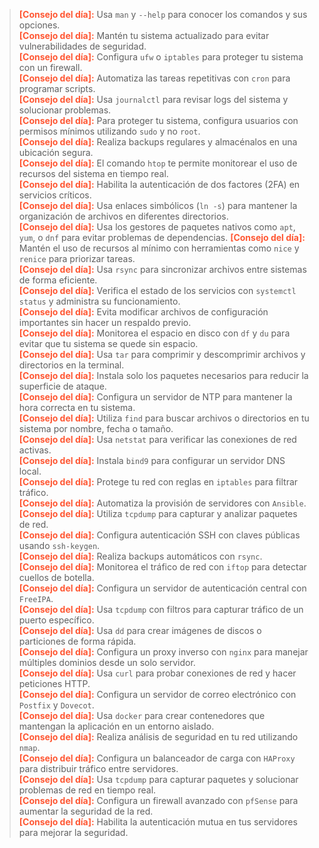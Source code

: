 > <span style="color: #FF5733; font-weight: bold;">[Consejo del día]:</span> Usa `man` y `--help` para conocer los comandos y sus opciones.  
> <span style="color: #FF5733; font-weight: bold;">[Consejo del día]:</span> Mantén tu sistema actualizado para evitar vulnerabilidades de seguridad.  
> <span style="color: #FF5733; font-weight: bold;">[Consejo del día]:</span> Configura `ufw` o `iptables` para proteger tu sistema con un firewall.  
> <span style="color: #FF5733; font-weight: bold;">[Consejo del día]:</span> Automatiza las tareas repetitivas con `cron` para programar scripts.  
> <span style="color: #FF5733; font-weight: bold;">[Consejo del día]:</span> Usa `journalctl` para revisar logs del sistema y solucionar problemas.  
> <span style="color: #FF5733; font-weight: bold;">[Consejo del día]:</span> Para proteger tu sistema, configura usuarios con permisos mínimos utilizando `sudo` y no `root`.  
> <span style="color: #FF5733; font-weight: bold;">[Consejo del día]:</span> Realiza backups regulares y almacénalos en una ubicación segura.  
> <span style="color: #FF5733; font-weight: bold;">[Consejo del día]:</span> El comando `htop` te permite monitorear el uso de recursos del sistema en tiempo real.  
> <span style="color: #FF5733; font-weight: bold;">[Consejo del día]:</span> Habilita la autenticación de dos factores (2FA) en servicios críticos.  
> <span style="color: #FF5733; font-weight: bold;">[Consejo del día]:</span> Usa enlaces simbólicos (`ln -s`) para mantener la organización de archivos en diferentes directorios.  
> <span style="color: #FF5733; font-weight: bold;">[Consejo del día]:</span> Usa los gestores de paquetes nativos como `apt`, `yum`, o `dnf` para evitar problemas de dependencias.
> <span style="color: #FF5733; font-weight: bold;">[Consejo del día]:</span> Mantén el uso de recursos al mínimo con herramientas como `nice` y `renice` para priorizar tareas.  
> <span style="color: #FF5733; font-weight: bold;">[Consejo del día]:</span> Usa `rsync` para sincronizar archivos entre sistemas de forma eficiente.  
> <span style="color: #FF5733; font-weight: bold;">[Consejo del día]:</span> Verifica el estado de los servicios con `systemctl status` y administra su funcionamiento.  
> <span style="color: #FF5733; font-weight: bold;">[Consejo del día]:</span> Evita modificar archivos de configuración importantes sin hacer un respaldo previo.  
> <span style="color: #FF5733; font-weight: bold;">[Consejo del día]:</span> Monitorea el espacio en disco con `df` y `du` para evitar que tu sistema se quede sin espacio.  
> <span style="color: #FF5733; font-weight: bold;">[Consejo del día]:</span> Usa `tar` para comprimir y descomprimir archivos y directorios en la terminal.  
> <span style="color: #FF5733; font-weight: bold;">[Consejo del día]:</span> Instala solo los paquetes necesarios para reducir la superficie de ataque.  
> <span style="color: #FF5733; font-weight: bold;">[Consejo del día]:</span> Configura un servidor de NTP para mantener la hora correcta en tu sistema.  
> <span style="color: #FF5733; font-weight: bold;">[Consejo del día]:</span> Utiliza `find` para buscar archivos o directorios en tu sistema por nombre, fecha o tamaño.  
> <span style="color: #FF5733; font-weight: bold;">[Consejo del día]:</span> Usa `netstat` para verificar las conexiones de red activas.  
> <span style="color: #FF5733; font-weight: bold;">[Consejo del día]:</span> Instala `bind9` para configurar un servidor DNS local.  
> <span style="color: #FF5733; font-weight: bold;">[Consejo del día]:</span> Protege tu red con reglas en `iptables` para filtrar tráfico.  
> <span style="color: #FF5733; font-weight: bold;">[Consejo del día]:</span> Automatiza la provisión de servidores con `Ansible`.  
> <span style="color: #FF5733; font-weight: bold;">[Consejo del día]:</span> Utiliza `tcpdump` para capturar y analizar paquetes de red.  
> <span style="color: #FF5733; font-weight: bold;">[Consejo del día]:</span> Configura autenticación SSH con claves públicas usando `ssh-keygen`.  
> <span style="color: #FF5733; font-weight: bold;">[Consejo del día]:</span> Realiza backups automáticos con `rsync`.  
> <span style="color: #FF5733; font-weight: bold;">[Consejo del día]:</span> Monitorea el tráfico de red con `iftop` para detectar cuellos de botella.  
> <span style="color: #FF5733; font-weight: bold;">[Consejo del día]:</span> Configura un servidor de autenticación central con `FreeIPA`.  
> <span style="color: #FF5733; font-weight: bold;">[Consejo del día]:</span> Usa `tcpdump` con filtros para capturar tráfico de un puerto específico.  
> <span style="color: #FF5733; font-weight: bold;">[Consejo del día]:</span> Usa `dd` para crear imágenes de discos o particiones de forma rápida.  
> <span style="color: #FF5733; font-weight: bold;">[Consejo del día]:</span> Configura un proxy inverso con `nginx` para manejar múltiples dominios desde un solo servidor.  
> <span style="color: #FF5733; font-weight: bold;">[Consejo del día]:</span> Usa `curl` para probar conexiones de red y hacer peticiones HTTP.  
> <span style="color: #FF5733; font-weight: bold;">[Consejo del día]:</span> Configura un servidor de correo electrónico con `Postfix` y `Dovecot`.  
> <span style="color: #FF5733; font-weight: bold;">[Consejo del día]:</span> Usa `docker` para crear contenedores que mantengan la aplicación en un entorno aislado.  
> <span style="color: #FF5733; font-weight: bold;">[Consejo del día]:</span> Realiza análisis de seguridad en tu red utilizando `nmap`.  
> <span style="color: #FF5733; font-weight: bold;">[Consejo del día]:</span> Configura un balanceador de carga con `HAProxy` para distribuir tráfico entre servidores.  
> <span style="color: #FF5733; font-weight: bold;">[Consejo del día]:</span> Usa `tcpdump` para capturar paquetes y solucionar problemas de red en tiempo real.  
> <span style="color: #FF5733; font-weight: bold;">[Consejo del día]:</span> Configura un firewall avanzado con `pfSense` para aumentar la seguridad de la red.  
> <span style="color: #FF5733; font-weight: bold;">[Consejo del día]:</span> Habilita la autenticación mutua en tus servidores para mejorar la seguridad.  
